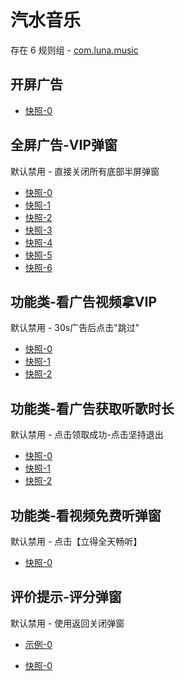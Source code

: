 # 汽水音乐

存在 6 规则组 - [com.luna.music](/src/apps/com.luna.music.ts)

## 开屏广告

- [快照-0](https://i.gkd.li/i/14232395)

## 全屏广告-VIP弹窗

默认禁用 - 直接关闭所有底部半屏弹窗

- [快照-0](https://i.gkd.li/i/13533795)
- [快照-1](https://i.gkd.li/i/13533797)
- [快照-2](https://i.gkd.li/i/13613296)
- [快照-3](https://i.gkd.li/i/13613498)
- [快照-4](https://i.gkd.li/i/13613850)
- [快照-5](https://i.gkd.li/i/13660652)
- [快照-6](https://i.gkd.li/i/13674376)

## 功能类-看广告视频拿VIP

默认禁用 - 30s广告后点击"跳过"

- [快照-0](https://i.gkd.li/i/13611006)
- [快照-1](https://i.gkd.li/i/13613085)
- [快照-2](https://i.gkd.li/i/13613184)

## 功能类-看广告获取听歌时长

默认禁用 - 点击领取成功-点击坚持退出

- [快照-0](https://i.gkd.li/i/13945430)
- [快照-1](https://i.gkd.li/i/14391770)
- [快照-2](https://i.gkd.li/i/13945459)

## 功能类-看视频免费听弹窗

默认禁用 - 点击【立得全天畅听】

- [快照-0](https://i.gkd.li/i/14237527)

## 评价提示-评分弹窗

默认禁用 - 使用返回关闭弹窗

- [示例-0](https://m.gkd.li/57941037/a7e53af0-8b84-4619-b369-69b949ab2ce4)

- [快照-0](https://i.gkd.li/i/14720841)
